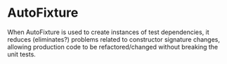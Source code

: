 # AutoFixture

When AutoFixture is used to create instances of test dependencies, it reduces (eliminates?) problems related to constructor signature changes, allowing production code to be refactored/changed without breaking the unit tests.